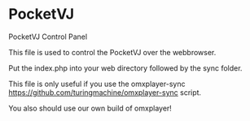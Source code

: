 PocketVJ
========

PocketVJ Control Panel


This file is used to control the PocketVJ over the webbrowser.

Put the index.php into your web directory followed by the sync folder.

This file is only useful if you use the omxplayer-sync https://github.com/turingmachine/omxplayer-sync script.

You also should use our own build of omxplayer!
